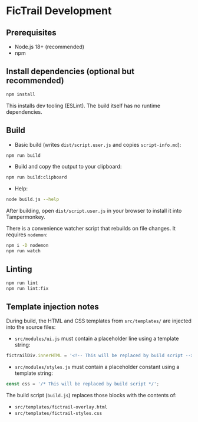 # FicTrail Development

## Prerequisites
- Node.js 18+ (recommended)
- npm

## Install dependencies (optional but recommended)
```bash
npm install
```
This installs dev tooling (ESLint). The build itself has no runtime dependencies.

## Build
- Basic build (writes `dist/script.user.js` and copies `script-info.md`):
```bash
npm run build
```

- Build and copy the output to your clipboard:
```bash
npm run build:clipboard
```

- Help:
```bash
node build.js --help
```

After building, open `dist/script.user.js` in your browser to install it into Tampermonkey.

There is a convenience watcher script that rebuilds on file changes. It requires `nodemon`:
```bash
npm i -D nodemon
npm run watch
```

## Linting
```bash
npm run lint
npm run lint:fix
```

## Template injection notes
During build, the HTML and CSS templates from `src/templates/` are injected into the source files:

- `src/modules/ui.js` must contain a placeholder line using a template string:
```js
fictrailDiv.innerHTML = '<!-- This will be replaced by build script -->';
```

- `src/modules/styles.js` must contain a placeholder constant using a template string:
```js
const css = '/* This will be replaced by build script */';
```

The build script (`build.js`) replaces those blocks with the contents of:
- `src/templates/fictrail-overlay.html`
- `src/templates/fictrail-styles.css`